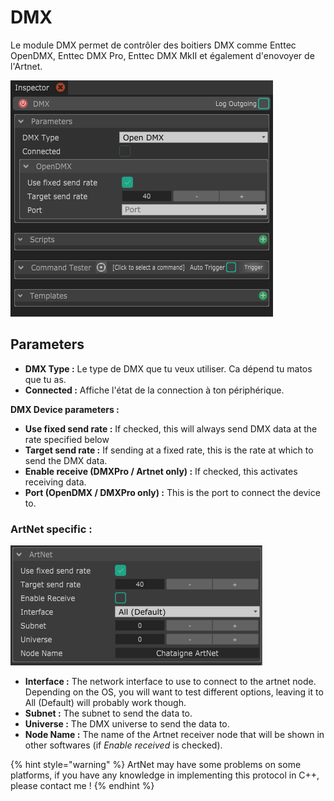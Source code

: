 # DMX

Le module DMX permet de contrôler des boitiers DMX comme Enttec OpenDMX, Enttec DMX Pro, Enttec DMX MkII et également d'enovoyer de l'Artnet.

![](../../.gitbook/assets/dmx.png)

## Parameters

* **DMX Type :** Le type de DMX que tu veux utiliser. Ca dépend tu matos que tu as.
* **Connected :** Affiche l'état de la connection à ton périphérique.

**DMX Device parameters :**

* **Use fixed send rate :** If checked, this will always send DMX data at the rate specified below
* **Target send rate :** If sending at a fixed rate, this is the rate at which to send the DMX data.
* **Enable receive \(DMXPro / Artnet only\) :** If checked, this activates receiving data.
* **Port \(OpenDMX / DMXPro only\) :** This is the port to connect the device to. 

### ArtNet specific :

![](../../.gitbook/assets/artnet.png)

* **Interface :** The network interface to use to connect to the artnet node. Depending on the OS, you will want to test different options, leaving it to All \(Default\) will probably work though.
* **Subnet :** The subnet to send the data to.
* **Universe :** The DMX universe to send the data to.
* **Node Name :** The name of the Artnet receiver node that will be shown in other softwares \(if _Enable received_ is checked\).

{% hint style="warning" %}
ArtNet may have some problems on some platforms, if you have any knowledge in implementing this protocol in C++, please contact me !
{% endhint %}

